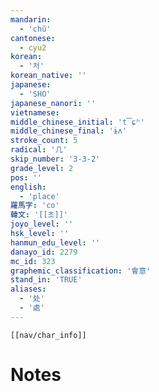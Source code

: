 ```yaml
---
mandarin:
  - 'chǔ'
cantonese:
  - cyu2
korean:
  - '처'
korean_native: ''
japanese:
  - 'SHO'
japanese_nanori: ''
vietnamese:
middle_chinese_initial: 't͡ɕʰ'
middle_chinese_final: 'ɨʌ'
stroke_count: 5
radical: '几'
skip_number: '3-3-2'
grade_level: 2
pos: ''
english:
  - 'place'
羅馬字: 'co'
韓文: '[[초]]'
joyo_level: ''
hsk_level: ''
hanmun_edu_level: ''
danayo_id: 2279
mc_id: 323
graphemic_classification: '會意'
stand_in: 'TRUE'
aliases:
  - '处'
  - '處'
---
```

```meta-bind-embed
[[nav/char_info]]
```

# Notes
